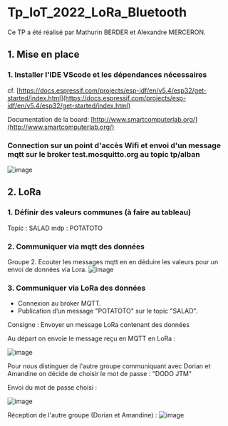 # Tp_IoT_2022_LoRa_Bluetooth

Ce TP a été réalisé par Mathurin BERDER et Alexandre MERCERON.

## 1. Mise en place

### 1. Installer l'IDE VScode et les dépendances nécessaires

cf. [https://docs.espressif.com/projects/esp-idf/en/v5.4/esp32/get-started/index.html](https://docs.espressif.com/projects/esp-idf/en/v5.4/esp32/get-started/index.html)

Documentation de la board: [http://www.smartcomputerlab.org/](http://www.smartcomputerlab.org/)

### Connection sur un point d'accès Wifi et envoi d'un message mqtt sur le broker test.mosquitto.org au topic tp/alban
![image](https://github.com/user-attachments/assets/9150e34f-6da9-40a6-8395-5e106af972e6)


## 2. LoRa

### 1. Définir des valeurs communes (à faire au tableau)
Topic : SALAD
mdp : POTATOTO

### 2. Communiquer via mqtt des données

Groupe 2. Ecouter les messages mqtt en en déduire les valeurs pour un envoi de données via Lora.
![image](https://github.com/user-attachments/assets/c944ab2b-4c98-4a07-8836-1bbfb33f5685)


### 3. Communiquer via LoRa des données

- Connexion au broker MQTT.  
- Publication d’un message "POTATOTO" sur le topic "SALAD". 

Consigne : Envoyer un message LoRa contenant des données

Au départ on envoie le message reçu en MQTT en LoRa :

![image](https://github.com/user-attachments/assets/c2994ce3-192a-4398-8e8e-ef543a8f3ab3)


Pour nous distinguer de l'autre groupe communiquant avec Dorian et Amandine on décide de choisir le mot de passe : "DODO JTM"

Envoi du mot de passe choisi :

![image](https://github.com/user-attachments/assets/07500f27-fe8a-42df-b89e-f1b7f051a166)

Réception de l'autre groupe (Dorian et Amandine) :
![image](https://github.com/user-attachments/assets/b11b743f-fc76-4e9d-9360-8cfc2abb4bf8)

